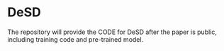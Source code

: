 # DeSD
The repository will provide the CODE for DeSD after the paper is public, including training code and pre-trained model.
